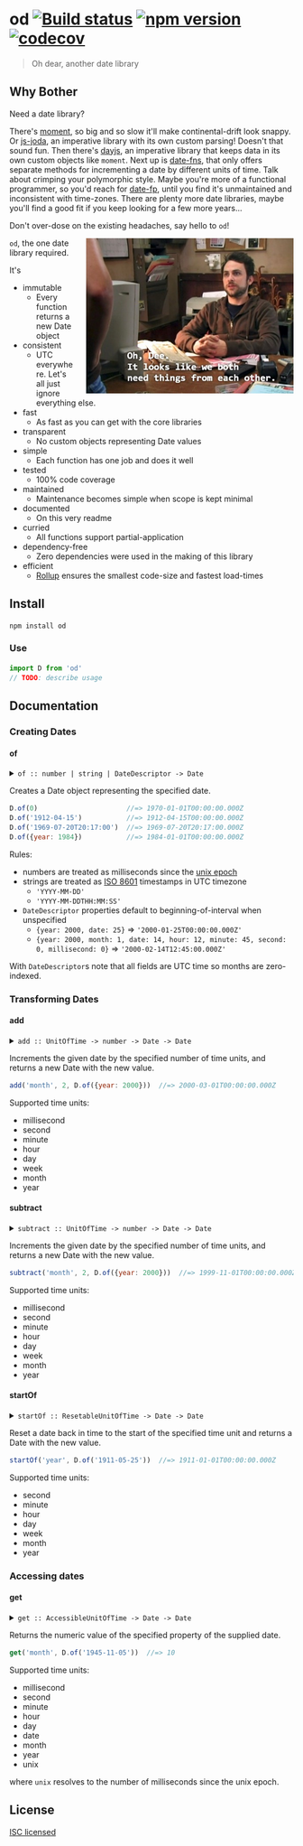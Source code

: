 # od [![Build status](https://travis-ci.org/strong-roots-capital/od.svg?branch=master)](https://travis-ci.org/strong-roots-capital/od) [![npm version](https://img.shields.io/npm/v/od.svg)](https://npmjs.org/package/od) [![codecov](https://codecov.io/gh/strong-roots-capital/od/branch/master/graph/badge.svg)](https://codecov.io/gh/strong-roots-capital/od)

> Oh dear, another date library

## Why Bother

Need a date library?

There's [moment](https://github.com/moment/moment), so big and so slow
it'll make continental-drift look snappy. Or
[js-joda](https://github.com/js-joda/js-joda), an imperative library
with its own custom parsing! Doesn't that sound fun. Then there's
[dayjs](https://github.com/iamkun/dayjs), an imperative library that
keeps data in its own custom objects like `moment`. Next up is
[date-fns](https://github.com/date-fns/date-fns), that only offers
separate methods for incrementing a date by different units of
time. Talk about crimping your polymorphic style. Maybe you're more of
a functional programmer, so you'd reach for
[date-fp](https://github.com/cullophid/date-fp), until you find it's
unmaintained and inconsistent with time-zones. There are plenty more
date libraries, maybe you'll find a good fit if you keep looking for a
few more years...

Don't over-dose on the existing headaches, say hello to `od`!

<img align="right" src="img/oh-dee.jpg" height="275" style="padding-left: 20px">

`od`, the one date library required.

It's

- immutable
    - Every function returns a new Date object
- consistent
    - UTC everywhere. Let's all just ignore everything else.
- fast
    - As fast as you can get with the core libraries
- transparent
    - No custom objects representing Date values
- simple
    - Each function has one job and does it well
- tested
    - 100% code coverage
- maintained
    - Maintenance becomes simple when scope is kept minimal
- documented
    - On this very readme
- curried
    - All functions support partial-application
- dependency-free
    - Zero dependencies were used in the making of this library
- efficient
    - [Rollup](https://github.com/rollup/rollup) ensures the smallest code-size and fastest load-times


## Install

```shell
npm install od
```

### Use

```typescript
import D from 'od'
// TODO: describe usage
```


## Documentation

### Creating Dates

#### of

<details><summary><code>of :: number | string | DateDescriptor -> Date</code></summary>

``` hs
of :: number -> Date
of :: string -> Date
of :: DateDescriptor -> Date
```

</details>

Creates a Date object representing the specified date.

``` javascript
D.of(0)                      //=> 1970-01-01T00:00:00.000Z
D.of('1912-04-15')           //=> 1912-04-15T00:00:00.000Z
D.of('1969-07-20T20:17:00')  //=> 1969-07-20T20:17:00.000Z
D.of({year: 1984})           //=> 1984-01-01T00:00:00.000Z
```

Rules:

- numbers are treated as milliseconds since the [unix epoch](https://en.wikipedia.org/wiki/Unix_time)
- strings are treated as [ISO 8601](https://en.wikipedia.org/wiki/ISO_8601) timestamps in UTC timezone
  - `'YYYY-MM-DD'`
  - `'YYYY-MM-DDTHH:MM:SS'`
- `DateDescriptor` properties default to beginning-of-interval when unspecified
  - `{year: 2000, date: 25}` => `'2000-01-25T00:00:00.000Z'`
  - `{year: 2000, month: 1, date: 14, hour: 12, minute: 45, second: 0, millisecond: 0}` => `'2000-02-14T12:45:00.000Z'`

With `DateDescriptor`s note that all fields are UTC time so months are
zero-indexed.

### Transforming Dates

#### add

<details><summary><code>add :: UnitOfTime -> number -> Date -> Date</code></summary>

``` hs
add :: UnitOfTime -> number -> Date -> Date
```

</details>

Increments the given date by the specified number of time units, and
returns a new Date with the new value.

``` javascript
add('month', 2, D.of({year: 2000}))  //=> 2000-03-01T00:00:00.000Z
```

Supported time units:

- millisecond
- second
- minute
- hour
- day
- week
- month
- year

#### subtract

<details><summary><code>subtract :: UnitOfTime -> number -> Date -> Date</code></summary>

``` hs
subtract :: UnitOfTime -> number -> Date -> Date
```

</details>

Increments the given date by the specified number of time units, and
returns a new Date with the new value.

``` javascript
subtract('month', 2, D.of({year: 2000}))  //=> 1999-11-01T00:00:00.000Z
```

Supported time units:

- millisecond
- second
- minute
- hour
- day
- week
- month
- year

#### startOf

<details><summary><code>startOf :: ResetableUnitOfTime -> Date -> Date</code></summary>

``` hs
startOf :: ResetableUnitOfTime -> Date -> Date
```

</details>

Reset a date back in time to the start of the specified time unit and
returns a Date with the new value.

``` javascript
startOf('year', D.of('1911-05-25'))  //=> 1911-01-01T00:00:00.000Z
```

Supported time units:

- second
- minute
- hour
- day
- week
- month
- year

### Accessing dates

#### get

<details><summary><code>get :: AccessibleUnitOfTime -> Date -> Date</code></summary>

``` hs
get :: AccessibleUnitOfTime -> Date -> Date
```

</details>

Returns the numeric value of the specified property of the supplied date.

``` javascript
get('month', D.of('1945-11-05'))  //=> 10
```

Supported time units:

- millisecond
- second
- minute
- hour
- day
- date
- month
- year
- unix

where `unix` resolves to the number of milliseconds since the unix epoch.

## License

[ISC licensed](LICENSE)

<!--  LocalWords:  hs javascript DateDescriptor YYYY startOf ResetableUnitOfTime -->
<!--  LocalWords:  AccessibleUnitOfTime -->
